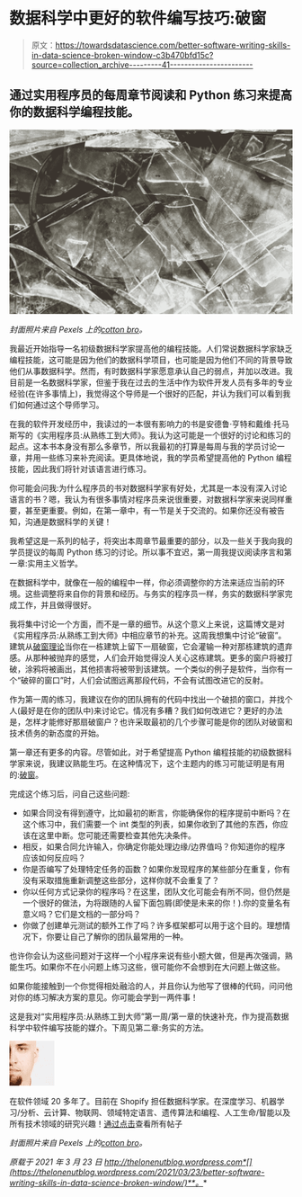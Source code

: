 # 数据科学中更好的软件编写技巧:破窗

> 原文：<https://towardsdatascience.com/better-software-writing-skills-in-data-science-broken-window-c3b470bfd15c?source=collection_archive---------41----------------------->

## 通过实用程序员的每周章节阅读和 Python 练习来提高你的数据科学编程技能。

![](img/b7cb793a3c422bc73f22f04cad41190d.png)

*封面照片来自 Pexels 上的*[*cotton bro*](https://www.pexels.com/@cottonbro)*。*

我最近开始指导一名初级数据科学家提高他的编程技能。人们常说数据科学家缺乏编程技能，这可能是因为他们的数据科学项目，也可能是因为他们不同的背景导致他们从事数据科学。然而，有时数据科学家愿意承认自己的弱点，并加以改进。我目前是一名数据科学家，但鉴于我在过去的生活中作为软件开发人员有多年的专业经验(在许多事情上)，我觉得这个导师是一个很好的匹配，并认为我们可以看到我们如何通过这个导师学习。

在我的软件开发经历中，我读过的一本很有影响力的书是安德鲁·亨特和戴维·托马斯写的《实用程序员:从熟练工到大师》。我认为这可能是一个很好的讨论和练习的起点。这本书本身没有那么多章节，所以我最初的打算是每周与我的学员讨论一章，并用一些练习来补充阅读。更具体地说，我的学员希望提高他的 Python 编程技能，因此我们将针对该语言进行练习。

你可能会问我:为什么程序员的书对数据科学家有好处，尤其是一本没有深入讨论语言的书？嗯，我认为有很多事情对程序员来说很重要，对数据科学家来说同样重要，甚至更重要。例如，在第一章中，有一节是关于交流的。如果你还没有被告知，沟通是数据科学的关键！

我希望这是一系列的帖子，将突出本周章节最重要的部分，以及一些关于我向我的学员提议的每周 Python 练习的讨论。所以事不宜迟，第一周我提议阅读序言和第一章:实用主义哲学。

在数据科学中，就像在一般的编程中一样，你必须调整你的方法来适应当前的环境。这些调整将来自你的背景和经历。与务实的程序员一样，务实的数据科学家完成工作，并且做得很好。

我将集中讨论一个方面，而不是一章的细节。从这个意义上来说，这篇博文是对《实用程序员:从熟练工到大师》中相应章节的补充。这周我想集中讨论“破窗”。建筑从[破窗理论](https://en.wikipedia.org/wiki/Broken_windows_theory#:~:text=The%20broken%20windows%20theory%20is,and%20disorder%2C%20including%20serious%20crimes.)当你在一栋建筑上留下一扇破窗，它会灌输一种对那栋建筑的遗弃感。从那种被抛弃的感觉，人们会开始觉得没人关心这栋建筑。更多的窗户将被打破，涂鸦将被画出，其他损害将被带到该建筑。一个类似的例子是软件，当你有一个“破碎的窗口”时，人们会试图远离那段代码，不会有试图改进它的反射。

作为第一周的练习，我建议在你的团队拥有的代码中找出一个破损的窗口，并找个人(最好是在你的团队中)来讨论它。情况有多糟？我们如何改进它？更好的办法是，怎样才能修好那扇破窗户？也许采取最初的几个步骤可能是你的团队对破窗和技术债务的新态度的开始。

第一章还有更多的内容。尽管如此，对于希望提高 Python 编程技能的初级数据科学家来说，我建议熟能生巧。在这种情况下，这个主题内的练习可能证明是有用的:[破窗](https://py.checkio.org/mission/broken-window)。

完成这个练习后，问自己这些问题:

*   如果合同没有得到遵守，比如最初的断言，你能确保你的程序提前中断吗？在这个练习中，我们需要一个 int 类型的列表，如果你收到了其他的东西，你应该在这里中断。您可能还需要检查其他先决条件。
*   相反，如果合同允许输入，你确定你能处理边缘/边界值吗？你知道你的程序应该如何反应吗？
*   你是否编写了处理特定任务的函数？如果你发现程序的某些部分在重复，你有没有采取措施重新调整这些部分，这样你就不会重复了？
*   你以任何方式记录你的程序吗？在这里，团队文化可能会有所不同，但仍然是一个很好的做法，为将跟随的人留下面包屑(即使是未来的你！).你的变量名有意义吗？它们是文档的一部分吗？
*   你做了创建单元测试的额外工作了吗？许多框架都可以用于这个目的。理想情况下，你要让自己了解你的团队最常用的一种。

也许你会认为这些问题对于这样一个小程序来说有些小题大做，但是再次强调，熟能生巧。如果你不在小问题上练习这些，很可能你不会想到在大问题上做这些。

如果你能接触到一个你觉得相处融洽的人，并且你认为他写了很棒的代码，问问他对你的练习解决方案的意见。你可能会学到一两件事！

这是我对“实用程序员:从熟练工到大师”第一周/第一章的快速补充，作为提高数据科学中软件编写技能的媒介。下周见第二章:务实的方法。

![](img/3032282ec36d886470ce63042829ad65.png)

在软件领域 20 多年了。目前在 Shopify 担任数据科学家。在深度学习、机器学习/分析、云计算、物联网、领域特定语言、遗传算法和编程、人工生命/智能以及所有技术领域的研究兴趣！[通过点击](https://thelonenutblog.wordpress.com/author/potvinpascal/)查看所有帖子

*封面照片来自 Pexels 上的*[*cotton bro*](https://www.pexels.com/@cottonbro)*。*

*原载于 2021 年 3 月 23 日 http://thelonenutblog.wordpress.com*[](https://thelonenutblog.wordpress.com/2021/03/23/better-software-writing-skills-in-data-science-broken-window/)**。**